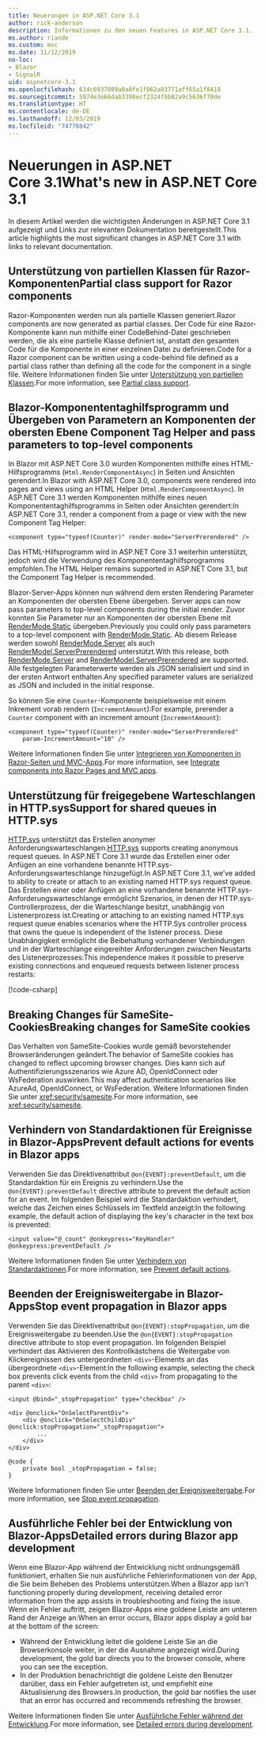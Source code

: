 ```yaml
---
title: Neuerungen in ASP.NET Core 3.1
author: rick-anderson
description: Informationen zu den neuen Features in ASP.NET Core 3.1.
ms.author: riande
ms.custom: mvc
ms.date: 11/12/2019
no-loc:
- Blazor
- SignalR
uid: aspnetcore-3.1
ms.openlocfilehash: 634c6937089a0a0fe1f862a83771aff65a1f8418
ms.sourcegitcommit: 5974e3e66dab3398ecf2324fbb82a9c5636f70de
ms.translationtype: HT
ms.contentlocale: de-DE
ms.lasthandoff: 12/03/2019
ms.locfileid: "74778842"
---
```

# <a name="whats-new-in-aspnet-core-31"></a><span data-ttu-id="5952b-103">Neuerungen in ASP.NET Core 3.1</span><span class="sxs-lookup"><span data-stu-id="5952b-103">What's new in ASP.NET Core 3.1</span></span>

<span data-ttu-id="5952b-104">In diesem Artikel werden die wichtigsten Änderungen in ASP.NET Core 3.1 aufgezeigt und Links zur relevanten Dokumentation bereitgestellt.</span><span class="sxs-lookup"><span data-stu-id="5952b-104">This article highlights the most significant changes in ASP.NET Core 3.1 with links to relevant documentation.</span></span>

## <a name="partial-class-support-for-razor-components"></a><span data-ttu-id="5952b-105">Unterstützung von partiellen Klassen für Razor-Komponenten</span><span class="sxs-lookup"><span data-stu-id="5952b-105">Partial class support for Razor components</span></span>

<span data-ttu-id="5952b-106">Razor-Komponenten werden nun als partielle Klassen generiert.</span><span class="sxs-lookup"><span data-stu-id="5952b-106">Razor components are now generated as partial classes.</span></span> <span data-ttu-id="5952b-107">Der Code für eine Razor-Komponente kann nun mithilfe einer CodeBehind-Datei geschrieben werden, die als eine partielle Klasse definiert ist, anstatt den gesamten Code für die Komponente in einer einzelnen Datei zu definieren.</span><span class="sxs-lookup"><span data-stu-id="5952b-107">Code for a Razor component can be written using a code-behind file defined as a partial class rather than defining all the code for the component in a single file.</span></span> <span data-ttu-id="5952b-108">Weitere Informationen finden Sie unter [Unterstützung von partiellen Klassen](xref:blazor/components#partial-class-support).</span><span class="sxs-lookup"><span data-stu-id="5952b-108">For more information, see [Partial class support](xref:blazor/components#partial-class-support).</span></span>

## <a name="opno-locblazor-component-tag-helper-and-pass-parameters-to-top-level-components"></a>Blazor<span data-ttu-id="5952b-109">-Komponententaghilfsprogramm und Übergeben von Parametern an Komponenten der obersten Ebene</span><span class="sxs-lookup"><span data-stu-id="5952b-109"> Component Tag Helper and pass parameters to top-level components</span></span>

<span data-ttu-id="5952b-110">In Blazor mit ASP.NET Core 3.0 wurden Komponenten mithilfe eines HTML-Hilfsprogramms (`Html.RenderComponentAsync`) in Seiten und Ansichten gerendert.</span><span class="sxs-lookup"><span data-stu-id="5952b-110">In Blazor with ASP.NET Core 3.0, components were rendered into pages and views using an HTML Helper (`Html.RenderComponentAsync`).</span></span> <span data-ttu-id="5952b-111">In ASP.NET Core 3.1 werden Komponenten mithilfe eines neuen Komponententaghilfsprogramms in Seiten oder Ansichten gerendert:</span><span class="sxs-lookup"><span data-stu-id="5952b-111">In ASP.NET Core 3.1, render a component from a page or view with the new Component Tag Helper:</span></span>

```razor
<component type="typeof(Counter)" render-mode="ServerPrerendered" />
```

<span data-ttu-id="5952b-112">Das HTML-Hilfsprogramm wird in ASP.NET Core 3.1 weiterhin unterstützt, jedoch wird die Verwendung des Komponententaghilfsprogramms empfohlen.</span><span class="sxs-lookup"><span data-stu-id="5952b-112">The HTML Helper remains supported in ASP.NET Core 3.1, but the Component Tag Helper is recommended.</span></span>

Blazor<span data-ttu-id="5952b-113">-Server-Apps können nun während dem ersten Rendering Parameter an Komponenten der obersten Ebene übergeben.</span><span class="sxs-lookup"><span data-stu-id="5952b-113"> Server apps can now pass parameters to top-level components during the initial render.</span></span> <span data-ttu-id="5952b-114">Zuvor konnten Sie Parameter nur an Komponenten der obersten Ebene mit [RenderMode.Static](xref:Microsoft.AspNetCore.Mvc.Rendering.RenderMode.Static) übergeben.</span><span class="sxs-lookup"><span data-stu-id="5952b-114">Previously you could only pass parameters to a top-level component with [RenderMode.Static](xref:Microsoft.AspNetCore.Mvc.Rendering.RenderMode.Static).</span></span> <span data-ttu-id="5952b-115">Ab diesem Release werden sowohl [RenderMode.Server](xref:Microsoft.AspNetCore.Mvc.Rendering.RenderMode.Server) als auch [RenderModel.ServerPrerendered](xref:Microsoft.AspNetCore.Mvc.Rendering.RenderMode.ServerPrerendered) unterstützt.</span><span class="sxs-lookup"><span data-stu-id="5952b-115">With this release, both [RenderMode.Server](xref:Microsoft.AspNetCore.Mvc.Rendering.RenderMode.Server) and [RenderModel.ServerPrerendered](xref:Microsoft.AspNetCore.Mvc.Rendering.RenderMode.ServerPrerendered) are supported.</span></span> <span data-ttu-id="5952b-116">Alle festgelegten Parameterwerte werden als JSON serialisiert und sind in der ersten Antwort enthalten.</span><span class="sxs-lookup"><span data-stu-id="5952b-116">Any specified parameter values are serialized as JSON and included in the initial response.</span></span>

<span data-ttu-id="5952b-117">So können Sie eine `Counter`-Komponente beispielsweise mit einem Inkrement vorab rendern (`IncrementAmount`):</span><span class="sxs-lookup"><span data-stu-id="5952b-117">For example, prerender a `Counter` component with an increment amount (`IncrementAmount`):</span></span>

```razor
<component type="typeof(Counter)" render-mode="ServerPrerendered" 
    param-IncrementAmount="10" />
```

<span data-ttu-id="5952b-118">Weitere Informationen finden Sie unter [Integrieren von Komponenten in Razor-Seiten und MVC-Apps](xref:blazor/components#integrate-components-into-razor-pages-and-mvc-apps).</span><span class="sxs-lookup"><span data-stu-id="5952b-118">For more information, see [Integrate components into Razor Pages and MVC apps](xref:blazor/components#integrate-components-into-razor-pages-and-mvc-apps).</span></span>

## <a name="support-for-shared-queues-in-httpsys"></a><span data-ttu-id="5952b-119">Unterstützung für freigegebene Warteschlangen in HTTP.sys</span><span class="sxs-lookup"><span data-stu-id="5952b-119">Support for shared queues in HTTP.sys</span></span>

<span data-ttu-id="5952b-120">[HTTP.sys](xref:fundamentals/servers/httpsys) unterstützt das Erstellen anonymer Anforderungswarteschlangen.</span><span class="sxs-lookup"><span data-stu-id="5952b-120">[HTTP.sys](xref:fundamentals/servers/httpsys) supports creating anonymous request queues.</span></span> <span data-ttu-id="5952b-121">In ASP.NET Core 3.1 wurde das Erstellen einer oder Anfügen an eine vorhandene benannte HTTP.sys-Anforderungswarteschlange hinzugefügt.</span><span class="sxs-lookup"><span data-stu-id="5952b-121">In ASP.NET Core 3.1, we’ve added to ability to create or attach to an existing named HTTP.sys request queue.</span></span> <span data-ttu-id="5952b-122">Das Erstellen einer oder Anfügen an eine vorhandene benannte HTTP.sys-Anforderungswarteschlange ermöglicht Szenarios, in denen der HTTP.sys-Controllerprozess, der die Warteschlange besitzt, unabhängig von Listenerprozess ist.</span><span class="sxs-lookup"><span data-stu-id="5952b-122">Creating or attaching to an existing named HTTP.sys request queue enables scenarios where the HTTP.Sys controller process that owns the queue is independent of the listener process.</span></span> <span data-ttu-id="5952b-123">Diese Unabhängigkeit ermöglicht die Beibehaltung vorhandener Verbindungen und in der Warteschlange eingereihter Anforderungen zwischen Neustarts des Listenerprozesses:</span><span class="sxs-lookup"><span data-stu-id="5952b-123">This independence makes it possible to preserve existing connections and enqueued requests between listener process restarts:</span></span>

[!code-csharp[](sample/Program.cs?name=snippet)]

## <a name="breaking-changes-for-samesite-cookies"></a><span data-ttu-id="5952b-124">Breaking Changes für SameSite-Cookies</span><span class="sxs-lookup"><span data-stu-id="5952b-124">Breaking changes for SameSite cookies</span></span>

<span data-ttu-id="5952b-125">Das Verhalten von SameSite-Cookies wurde gemäß bevorstehender Browseränderungen geändert.</span><span class="sxs-lookup"><span data-stu-id="5952b-125">The behavior of SameSite cookies has changed to reflect upcoming browser changes.</span></span> <span data-ttu-id="5952b-126">Dies kann sich auf Authentifizierungsszenarios wie Azure AD, OpenIdConnect oder WsFederation auswirken.</span><span class="sxs-lookup"><span data-stu-id="5952b-126">This may affect authentication scenarios like AzureAd, OpenIdConnect, or WsFederation.</span></span> <span data-ttu-id="5952b-127">Weitere Informationen finden Sie unter <xref:security/samesite>.</span><span class="sxs-lookup"><span data-stu-id="5952b-127">For more information, see <xref:security/samesite>.</span></span>

## <a name="prevent-default-actions-for-events-in-opno-locblazor-apps"></a><span data-ttu-id="5952b-128">Verhindern von Standardaktionen für Ereignisse in Blazor-Apps</span><span class="sxs-lookup"><span data-stu-id="5952b-128">Prevent default actions for events in Blazor apps</span></span>

<span data-ttu-id="5952b-129">Verwenden Sie das Direktivenattribut `@on{EVENT}:preventDefault`, um die Standardaktion für ein Ereignis zu verhindern.</span><span class="sxs-lookup"><span data-stu-id="5952b-129">Use the `@on{EVENT}:preventDefault` directive attribute to prevent the default action for an event.</span></span> <span data-ttu-id="5952b-130">Im folgenden Beispiel wird die Standardaktion verhindert, welche das Zeichen eines Schlüssels im Textfeld anzeigt:</span><span class="sxs-lookup"><span data-stu-id="5952b-130">In the following example, the default action of displaying the key's character in the text box is prevented:</span></span>

```razor
<input value="@_count" @onkeypress="KeyHandler" @onkeypress:preventDefault />
```

<span data-ttu-id="5952b-131">Weitere Informationen finden Sie unter [Verhindern von Standardaktionen](xref:blazor/components#prevent-default-actions).</span><span class="sxs-lookup"><span data-stu-id="5952b-131">For more information, see [Prevent default actions](xref:blazor/components#prevent-default-actions).</span></span>

## <a name="stop-event-propagation-in-opno-locblazor-apps"></a><span data-ttu-id="5952b-132">Beenden der Ereignisweitergabe in Blazor-Apps</span><span class="sxs-lookup"><span data-stu-id="5952b-132">Stop event propagation in Blazor apps</span></span>

<span data-ttu-id="5952b-133">Verwenden Sie das Direktivenattribut `@on{EVENT}:stopPropagation`, um die Ereignisweitergabe zu beenden.</span><span class="sxs-lookup"><span data-stu-id="5952b-133">Use the `@on{EVENT}:stopPropagation` directive attribute to stop event propagation.</span></span> <span data-ttu-id="5952b-134">Im folgenden Beispiel verhindert das Aktivieren des Kontrollkästchens die Weitergabe von Klickereignissen des untergeordneten `<div>`-Elements an das übergeordnete `<div>`-Element:</span><span class="sxs-lookup"><span data-stu-id="5952b-134">In the following example, selecting the check box prevents click events from the child `<div>` from propagating to the parent `<div>`:</span></span>

```razor
<input @bind="_stopPropagation" type="checkbox" />

<div @onclick="OnSelectParentDiv">
    <div @onclick="OnSelectChildDiv" @onclick:stopPropagation="_stopPropagation">
        ...
    </div>
</div>

@code {
    private bool _stopPropagation = false;
}
```

<span data-ttu-id="5952b-135">Weitere Informationen finden Sie unter [Beenden der Ereignisweitergabe](xref:blazor/components#stop-event-propagation).</span><span class="sxs-lookup"><span data-stu-id="5952b-135">For more information, see [Stop event propagation](xref:blazor/components#stop-event-propagation).</span></span>

## <a name="detailed-errors-during-opno-locblazor-app-development"></a><span data-ttu-id="5952b-136">Ausführliche Fehler bei der Entwicklung von Blazor-Apps</span><span class="sxs-lookup"><span data-stu-id="5952b-136">Detailed errors during Blazor app development</span></span>

<span data-ttu-id="5952b-137">Wenn eine Blazor-App während der Entwicklung nicht ordnungsgemäß funktioniert, erhalten Sie nun ausführliche Fehlerinformationen von der App, die Sie beim Beheben des Problems unterstützen.</span><span class="sxs-lookup"><span data-stu-id="5952b-137">When a Blazor app isn't functioning properly during development, receiving detailed error information from the app assists in troubleshooting and fixing the issue.</span></span> <span data-ttu-id="5952b-138">Wenn ein Fehler auftritt, zeigen Blazor-Apps eine goldene Leiste am unteren Rand der Anzeige an:</span><span class="sxs-lookup"><span data-stu-id="5952b-138">When an error occurs, Blazor apps display a gold bar at the bottom of the screen:</span></span>

* <span data-ttu-id="5952b-139">Während der Entwicklung leitet die goldene Leiste Sie an die Browserkonsole weiter, in der die Ausnahme angezeigt wird.</span><span class="sxs-lookup"><span data-stu-id="5952b-139">During development, the gold bar directs you to the browser console, where you can see the exception.</span></span>
* <span data-ttu-id="5952b-140">In der Produktion benachrichtigt die goldene Leiste den Benutzer darüber, dass ein Fehler aufgetreten ist, und empfiehlt eine Aktualisierung des Browsers.</span><span class="sxs-lookup"><span data-stu-id="5952b-140">In production, the gold bar notifies the user that an error has occurred and recommends refreshing the browser.</span></span>

<span data-ttu-id="5952b-141">Weitere Informationen finden Sie unter [Ausführliche Fehler während der Entwicklung](xref:blazor/handle-errors#detailed-errors-during-development).</span><span class="sxs-lookup"><span data-stu-id="5952b-141">For more information, see [Detailed errors during development](xref:blazor/handle-errors#detailed-errors-during-development).</span></span>
